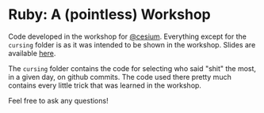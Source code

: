 # Ruby: A (pointless) Workshop

Code developed in the workshop for [@cesium](https://github.com/cesium). Everything except for the `cursing` folder is as it was intended to be shown in the workshop. Slides are available [here](https://speakerdeck.com/frmendes/ruby-a-pointless-workshop).

The `cursing` folder contains the code for selecting who said "shit" the most, in a given day, on github commits. The code used there pretty much contains every little trick that was learned in the workshop.

Feel free to ask any questions!
